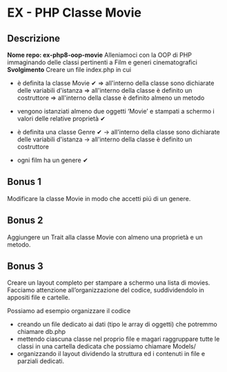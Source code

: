 # EX - PHP Classe Movie
## Descrizione
**Nome repo: ex-php8-oop-movie**
Alleniamoci con la OOP di PHP immaginando delle classi pertinenti a Film e generi cinematografici
**Svolgimento**
Creare un file index.php in cui
- è definita la classe Movie ✔
   => all'interno della classe sono dichiarate delle variabili d'istanza
   => all'interno della classe è definito un costruttore
   => all'interno della classe è definito almeno un metodo
- vengono istanziati almeno due oggetti ‘Movie’ e stampati a schermo i valori delle relative proprietà ✔


- è definita una classe Genre ✔
  -> all'interno della classe sono dichiarate delle variabili d'istanza
  -> all'interno della classe è definito un costruttore
- ogni film ha un genere ✔


## Bonus 1
Modificare la classe Movie in modo che accetti piú di un genere.

## Bonus 2
Aggiungere un Trait alla classe Movie con almeno una proprietà e un metodo.

## Bonus 3
Creare un layout completo per stampare a schermo una lista di movies.
Facciamo attenzione all’organizzazione del codice, suddividendolo in appositi file e cartelle.

Possiamo ad esempio organizzare il codice
- creando un file dedicato ai dati (tipo le array di oggetti) che potremmo chiamare db.php
- mettendo ciascuna classe nel proprio file e magari raggruppare tutte le classi in una cartella dedicata che possiamo chiamare Models/
- organizzando il layout dividendo la struttura ed i contenuti in file e parziali dedicati.